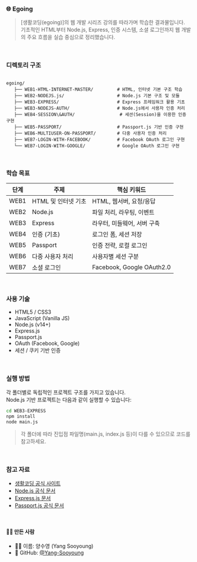 ### 🌐 Egoing

>[생활코딩(egoing)]의 웹 개발 시리즈 강의를 따라가며 학습한 결과물입니다.  
>기초적인 HTML부터 Node.js, Express, 인증 시스템, 소셜 로그인까지 웹 개발의 주요 흐름을 실습 중심으로 정리했습니다.

<br/>

### 디렉토리 구조

```

egoing/
   ├── WEB1-HTML-INTERNET-MASTER/         # HTML, 인터넷 기본 구조 학습
   ├── WEB2-NODEJS.js/                    # Node.js 기본 구조 및 모듈
   ├── WEB3-EXPRESS/                      # Express 프레임워크 활용 기초
   ├── WEB3-NODEJS-AUTH/                  # Node.js에서 사용자 인증 처리
   ├── WEB4-SESSION\&AUTH/                 # 세션(Session)을 이용한 인증 구현
   ├── WEB5-PASSPORT/                     # Passport.js 기반 인증 구현
   ├── WEB6-MULTIUSER-ON-PASSPORT/        # 다중 사용자 인증 처리
   ├── WEB7-LOGIN-WITH-FACEBOOK/          # Facebook OAuth 로그인 구현
   └── WEB7-LOGIN-WITH-GOOGLE/            # Google OAuth 로그인 구현

```

<br/>

### 학습 목표

| 단계 | 주제 | 핵심 키워드 |
|------|------|-------------|
| WEB1 | HTML 및 인터넷 기초 | HTML, 웹서버, 요청/응답 |
| WEB2 | Node.js | 파일 처리, 라우팅, 이벤트 |
| WEB3 | Express | 라우터, 미들웨어, 서버 구축 |
| WEB4 | 인증 (기초) | 로그인 폼, 세션 저장 |
| WEB5 | Passport | 인증 전략, 로컬 로그인 |
| WEB6 | 다중 사용자 처리 | 사용자별 세션 구분 |
| WEB7 | 소셜 로그인 | Facebook, Google OAuth2.0 |

<br/>

### 사용 기술

- HTML5 / CSS3
- JavaScript (Vanilla JS)
- Node.js (v14+)
- Express.js
- Passport.js
- OAuth (Facebook, Google)
- 세션 / 쿠키 기반 인증

<br/>

### 실행 방법

각 폴더별로 독립적인 프로젝트 구조를 가지고 있습니다.  
Node.js 기반 프로젝트는 다음과 같이 실행할 수 있습니다:

```bash
cd WEB3-EXPRESS
npm install
node main.js
```

> 각 폴더에 따라 진입점 파일명(main.js, index.js 등)이 다를 수 있으므로 코드를 참고하세요.

<br/>

### 참고 자료

* [생활코딩 공식 사이트](https://opentutorials.org/)
* [Node.js 공식 문서](https://nodejs.org/)
* [Express.js 문서](https://expressjs.com/)
* [Passport.js 공식 문서](http://www.passportjs.org/)

<br/>

#### 🙋‍♀️ 만든 사람

- 👩‍💻 이름: 양수영 (Yang Sooyoung)
- 🔗 GitHub: [@Yang-Sooyoung](https://github.com/Yang-Sooyoung)

<br/>

